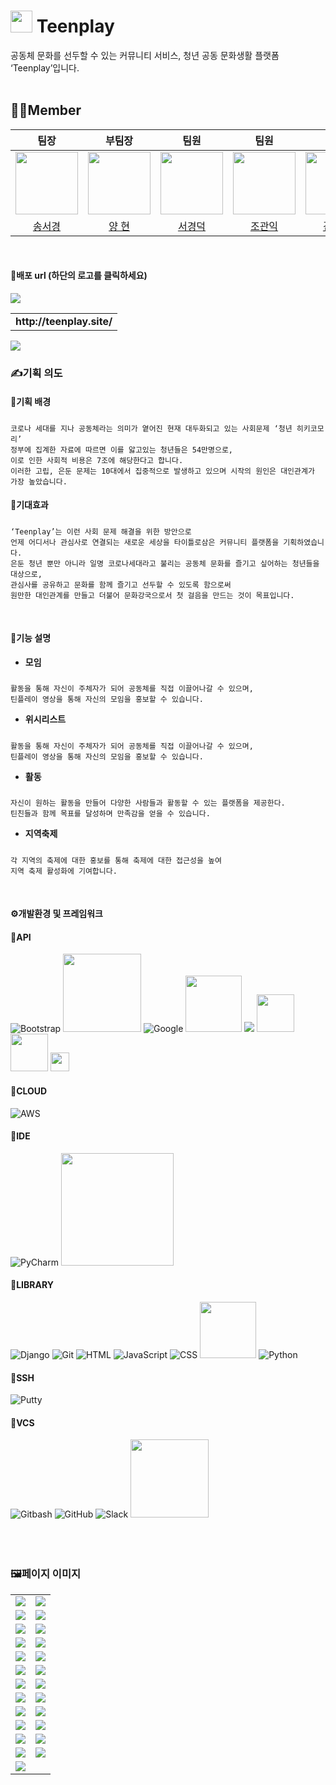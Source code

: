 # <img src="https://github.com/team-teenplay/teenplay_server/assets/156397974/10dfb0a8-62c1-412f-bc78-fd415191e84c" width="35"> Teenplay
<div style="font-weight: 600 font-size: 20px">
공동체 문화를 선두할 수 있는 커뮤니티 서비스, 청년 공동 문화생활 플랫폼 ‘Teenplay’입니다.
</div>
<br>

## 🧑‍🎓Member

|팀장|부팀장|팀원|팀원|팀원|팀원|
| :-: | :-: | :-: | :-: | :-: | :-: |
| <img src="https://github.com/team-teenplay/teenplay_server/assets/156397974/77665cfa-6e1f-4149-8af6-ef46c7d2fe49" width="100"> |<img src="https://github.com/team-teenplay/teenplay_server/assets/156397974/fdb47415-4a86-4f79-9313-e101ed2163a6" width="100"> |<img src="https://github.com/team-teenplay/teenplay_server/assets/156397974/f857823d-3ed0-4ca2-92a3-7bad5b14c15f" width="100"> |<img src="https://github.com/team-teenplay/teenplay_server/assets/156397974/7fa02f71-1ddf-4627-9c2d-8d174c5e2918" width="100">|<img src="https://github.com/team-teenplay/teenplay_server/assets/156397974/f4b3f1ca-7b65-47fb-ac7e-a51029ec5d95" width="100">|<img src="https://github.com/team-teenplay/teenplay_server/assets/156397974/48dfb964-022e-4f86-bc33-618714828032" width="100">|
|[송서경](https://github.com/songseogyeong)|[양 현](https://github.com/hyuncoding)|[서경덕](https://github.com/gyoungDeok-Seo)|[조관익](https://github.com/GwanIkCho)|[김규산](https://github.com/kimgusan)|[박지원](https://github.com/j-iwon)|
<br>

#### 🧷배포 url (하단의 로고를 클릭하세요)

<a href="http://teenplay.site/"><img src="https://github.com/team-teenplay/teenplay_server/assets/156397974/f9e554d3-2476-4ed7-8791-4a146e67cf07"/></a>

<table>
    <tbody>
      <tr>
            <td><b>http://teenplay.site/</b></td>
      </tr>
    </tbody>
</table>

<a href="http://teenplay.site/"><img src="https://img.shields.io/badge/Teenplay-EE0000?style=for-the-badge&logo=paypal&logoColor=white"/></a>


### ✍️기획 의도

#### 🔗기획 배경
#####

    코로나 세대를 지나 공동체라는 의미가 옅어진 현재 대두화되고 있는 사회문제 ‘청년 히키코모리’
    정부에 집계한 자료에 따르면 이를 앓고있는 청년들은 54만명으로,
    이로 인한 사회적 비용은 7조에 해당한다고 합니다.
    이러한 고립, 은둔 문제는 10대에서 집중적으로 발생하고 있으며 시작의 원인은 대인관계가 가장 높았습니다.

#### 🔗기대효과
#####

    ‘Teenplay’는 이런 사회 문제 해결을 위한 방안으로
    언제 어디서나 관심사로 연결되는 새로운 세상을 타이틀로삼은 커뮤니티 플랫폼을 기획하였습니다.
    은둔 청년 뿐만 아니라 일명 코로나세대라고 불리는 공동체 문화를 즐기고 싶어하는 청년들을 대상으로,
    관심사를 공유하고 문화를 함께 즐기고 선두할 수 있도록 함으로써
    원만한 대인관계를 만들고 더불어 문화강국으로서 첫 걸음을 만드는 것이 목표입니다.
<br>

#### 🔗기능 설명
- **모임**
#####
    활동을 통해 자신이 주체자가 되어 공동체를 직접 이끌어나갈 수 있으며,
    틴플레이 영상을 통해 자신의 모임을 홍보할 수 있습니다.

- **위시리스트**
#####
    활동을 통해 자신이 주체자가 되어 공동체를 직접 이끌어나갈 수 있으며,
    틴플레이 영상을 통해 자신의 모임을 홍보할 수 있습니다.

- **활동**
#####
    자신이 원하는 활동을 만들어 다양한 사람들과 활동할 수 있는 플랫폼을 제공한다.
    틴친들과 함께 목표를 달성하며 만족감을 얻을 수 있습니다.

- **지역축제**
#####
    각 지역의 축제에 대한 홍보를 통해 축제에 대한 접근성을 높여
    지역 축제 활성화에 기여합니다.
<br>


#### ⚙️개발환경 및 프레임워크
#### 📖API
![Bootstrap](https://img.shields.io/badge/bootstrap-%23563D7C.svg?style=for-the-badge&logo=bootstrap&logoColor=white)
<img src="https://github.com/team-teenplay/teenplay_server/assets/156397974/fe0c3bff-5ebb-4a12-aced-81d8c855ebc2" width="125">
![Google](https://img.shields.io/badge/google-4285F4?style=for-the-badge&logo=google&logoColor=white)
<img src="https://github.com/team-teenplay/teenplay_server/assets/156397974/ab3e09e7-2301-4437-a845-28ad3491bff2" width="90">
<img src="https://img.shields.io/badge/naverLogin-6DB33F?style=for-the-badge&logo=naver&logoColor=white"> 
<img src="https://github.com/team-teenplay/teenplay_server/assets/156397974/d7ef5697-a421-40c8-9933-da7bedbd4481" width="60">
<img src="https://github.com/team-teenplay/teenplay_server/assets/156397974/aeb1c8fc-f0b2-4574-8ef2-54cb779ee276" width="60">
<img src="https://github.com/team-teenplay/teenplay_server/assets/156397974/597952e6-c4f4-430b-9c40-7930f8262085" width="30">
<br>
#### 📖CLOUD
![AWS](https://img.shields.io/badge/AWS-%23FF9900.svg?style=for-the-badge&logo=amazon-aws&logoColor=white)
<br>
#### 📖IDE
![PyCharm](https://img.shields.io/badge/pycharm-143?style=for-the-badge&logo=pycharm&logoColor=black&color=black&labelColor=green)
<img src="https://img.shields.io/badge/Visual Studio Code-007ACC.svg?style=round-square&logo=Visual Studio Code&logoColor=white" width="180">
<br>
#### 📖LIBRARY
![Django](https://img.shields.io/badge/django-%23092E20.svg?style=for-the-badge&logo=django&logoColor=white)
![Git](https://img.shields.io/badge/git-%23F05033.svg?style=for-the-badge&logo=git&logoColor=white)
![HTML](https://img.shields.io/badge/html-%23E34F26.svg?style=for-the-badge&logo=html5&logoColor=white)
![JavaScript](https://img.shields.io/badge/javascript-%23323330.svg?style=for-the-badge&logo=javascript&logoColor=%23F7DF1E)
![CSS](https://img.shields.io/badge/css-%231572B6.svg?style=for-the-badge&logo=css3&logoColor=white)
<img src="https://img.shields.io/badge/MySQL-%2300f.svg?style=round-square&logo=mysql&logoColor=white" width="90">
![Python](https://img.shields.io/badge/python-3670A0?style=for-the-badge&logo=python&logoColor=ffdd54)
<br>
#### 📖SSH
![Putty](https://img.shields.io/badge/putty-0D96F6?style=for-the-badge&logo=sahibinden&logoColor=white)
<br>
#### 📖VCS
![Gitbash](https://img.shields.io/badge/gitbash-%23F05033.svg?style=for-the-badge&logo=git&logoColor=white)
![GitHub](https://img.shields.io/badge/github-%23121011.svg?style=for-the-badge&logo=github&logoColor=white)
![Slack](https://img.shields.io/badge/Slack-C71D23?style=for-the-badge&logo=slack&logoColor=white)
<img src="https://img.shields.io/badge/Sourcetree-0052CC.svg?style=round-square&logo=Sourcetree&logoColor=white" width="125">
<br>
<br>
<br>
<br>
### 🖼️페이지 이미지

<table style="text-align: center">
  <tr>
      <td><img src="https://github.com/hyuncoding/hyuncoding/assets/134760674/091ac9b6-b830-47f5-ab61-b22c020e4a35"/></td>
      <td><img src="https://github.com/hyuncoding/hyuncoding/assets/134760674/9fe0fa75-cca9-486e-bf0e-1069b12ed16c"/></td>
  </tr>
  <tr>
      <td><img src="https://github.com/hyuncoding/hyuncoding/assets/134760674/2cff21a0-b132-4208-9147-74f957eba421"/></td>
      <td><img src="https://github.com/hyuncoding/hyuncoding/assets/134760674/791bdc78-f8eb-4128-a9cc-d0f516000a06"/></td>
  </tr>
  <tr>
      <td><img src="https://github.com/hyuncoding/hyuncoding/assets/134760674/061cea59-095f-49ba-ad5e-e5871e065f38"/></td>
      <td><img src="https://github.com/hyuncoding/hyuncoding/assets/134760674/0d6652ce-399c-4869-813f-4e545feaaf70"/></td>
  </tr>
  <tr>
      <td><img src="https://github.com/hyuncoding/hyuncoding/assets/134760674/9a95f33f-9ed7-41eb-921b-8bbfa8a5a519"/></td>
      <td><img src="https://github.com/hyuncoding/hyuncoding/assets/134760674/910be6d5-7e83-48c8-8327-a399d523cd07"/></td>
  </tr>
  <tr>
      <td><img src="https://github.com/hyuncoding/hyuncoding/assets/134760674/c8335ff0-0718-4ca4-8f31-d018b22a45ee"/></td>
      <td><img src="https://github.com/hyuncoding/hyuncoding/assets/134760674/e3074732-9cf5-4740-a816-dbe75ed674b2"/></td>
  </tr>
  <tr>
      <td><img src="https://github.com/hyuncoding/hyuncoding/assets/134760674/d89c6e11-c43f-447a-bb87-5f159f9cdbf1"/></td>
      <td><img src="https://github.com/hyuncoding/hyuncoding/assets/134760674/8edc54e7-7cd5-4bb0-85d4-0445522fceb2"/></td>
  </tr>
  <tr>
      <td><img src="https://github.com/hyuncoding/hyuncoding/assets/134760674/3b23ddcb-4391-41cf-b6b8-84965dd4ced5"/></td>
      <td><img src="https://github.com/hyuncoding/hyuncoding/assets/134760674/127e59a2-a640-454d-bd3d-6b40ff49d10c"/></td>
  </tr>
  <tr>
      <td><img src="https://github.com/hyuncoding/hyuncoding/assets/134760674/f8f8f511-4d10-4a30-9334-5e2be6e2a9b9"/></td>
      <td><img src="https://github.com/hyuncoding/hyuncoding/assets/134760674/5187550f-db3d-478c-9271-4514255ad15d"/></td>
  </tr>
  <tr>
      <td><img src="https://github.com/hyuncoding/hyuncoding/assets/134760674/16b974d0-f14d-4884-a57d-d9494a6dbae6"/></td>
      <td><img src="https://github.com/hyuncoding/hyuncoding/assets/134760674/d6da7b13-9427-4e9c-8b58-04ca1d063a3d"/></td>
  </tr>
  <tr>
      <td><img src="https://github.com/hyuncoding/hyuncoding/assets/134760674/22b111bd-5f04-4200-a577-94ad88bba91e"/></td>
      <td><img src="https://github.com/hyuncoding/hyuncoding/assets/134760674/708c8839-a08f-4b06-9e9f-50abb8914d60"/></td>
  </tr>
  <tr>
      <td><img src="https://github.com/hyuncoding/hyuncoding/assets/134760674/905a33bf-8c0b-4b60-aace-bdcf519db20e"/></td>
      <td><img src="https://github.com/hyuncoding/hyuncoding/assets/134760674/afd012e3-8210-42e0-935d-b30d89948ab5"/></td>
  </tr>
  <tr>
      <td><img src="https://github.com/hyuncoding/hyuncoding/assets/134760674/eb835fd7-722b-426a-83f3-ce118d24251c"/></td>
      <td><img src="https://github.com/hyuncoding/hyuncoding/assets/134760674/3a07933e-b993-43f1-a3b4-99e1d8d8a701"/></td>
  </tr>
  <tr>
      <td><img src="https://github.com/hyuncoding/hyuncoding/assets/134760674/c23502a5-e4b9-40c7-8503-3702cc88c687"/></td>
  </tr>
</table>
<br>




